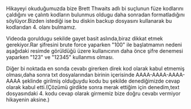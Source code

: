 Hikayeyi okuduğumuzda bize Brett Thwaits adlı bi suçlunun füze kodlarını çaldığını ve çalıntı kodların bulunmus oldugu daha sonradan formatladığını söylüyor.Bizden istediği ise bu diskin backup dosyasını kullanarak bu kodlarıdan 4. olanı bulmamız.

Videoda goruldugu sekilde gayet basit aslında,biraz dikkat etmek gerekiyor.Rar şifresini brute force yaparken "100" ile başlatmamın nedeni aşağıdaki resimde görüldüğü üzere kullanıcının daha önce şifre denemesi yaparken "123" ve "12345" kullanmıs olması.

Diğer bi noktada en sonda cevabı girerken direk kod olarak kabul etmemiş olması,daha sonra txt dosyalarından birinin içerisinde AAAA-AAAA-AAAA-AAAA
şeklinde girilmiş olduğuydu kodu bu şekilde denediğimizde cevap olarak kabul etti.(Çözümü girdikte sonra merak ettiğim için denedim,text dosyasındaki 4. kodu cevap olarak girmemiz bize doğru cevabı vermiyor hikayenin aksine.)

